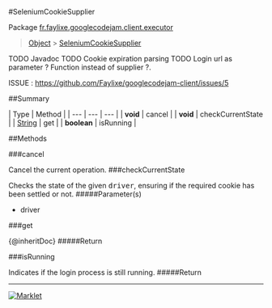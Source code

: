 #SeleniumCookieSupplier

Package [fr.faylixe.googlecodejam.client.executor](README.md)<br>
> [Object](../../../../java/lang/Object.md) > [SeleniumCookieSupplier](SeleniumCookieSupplier.md)

TODO Javadoc
 TODO Cookie expiration parsing
 TODO Login url as parameter ? Function instead of supplier ?.
 
 ISSUE : https://github.com/Faylixe/googlecodejam-client/issues/5

##Summary


| Type | Method |
| --- | --- | --- |
| **void** | cancel |
| **void** | checkCurrentState |
| [String](../../../../java/lang/String.md) | get |
| **boolean** | isRunning |

##Methods

###cancel


Cancel the current operation.
###checkCurrentState


Checks the state of the given <tt>driver</tt>,
 ensuring if the required cookie has been settled or not.
#####Parameter(s)


* driver

###get


{@inheritDoc}
#####Return



###isRunning


Indicates if the login process is still running.
#####Return



---
[![Marklet](https://img.shields.io/badge/Generated%20by-Marklet-green.svg)](https://github.com/Faylixe/marklet)